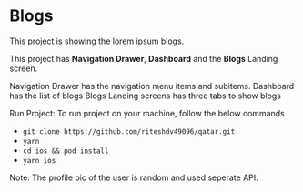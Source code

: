 # Blogs

This project is showing the lorem ipsum blogs.

This project has **Navigation Drawer**, **Dashboard** and the **Blogs** Landing screen.

Navigation Drawer has the navigation menu items and subitems.
Dashboard has the list of blogs 
Blogs Landing screens has three tabs to show blogs


Run Project:
To run project on your machine, follow the below commands

+ `git clone https://github.com/riteshdv49096/qatar.git`
+ `yarn`
+ `cd ios && pod install`
+ `yarn ios`


Note: 
The profile pic of the user is random and used seperate API.

